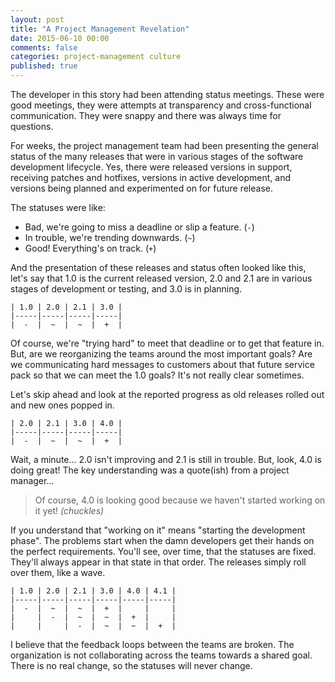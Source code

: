 ```yaml
---
layout: post
title: "A Project Management Revelation"
date: 2015-06-10 00:00
comments: false
categories: project-management culture
published: true
---
```


The developer in this story had been attending status meetings. These were good meetings, they were attempts at transparency and cross-functional communication. They were snappy and there was always time for questions.

For weeks, the project management team had been presenting the general status of the many releases that were in various stages of the software development lifecycle. Yes, there were released versions in support, receiving patches and hotfixes, versions in active development, and versions being planned and experimented on for future release.

The statuses were like: 

 * Bad, we're going to miss a deadline or slip a feature. (`-`)
 * In trouble, we're trending downwards. (`~`)
 * Good! Everything's on track. (`+`)

And the presentation of these releases and status often looked like this, let's say that 1.0 is the current released version, 2.0 and 2.1 are in various stages of development or testing, and 3.0 is in planning.

```
| 1.0 | 2.0 | 2.1 | 3.0 |
|-----|-----|-----|-----|
|  -  |  ~  |  ~  |  +  |
```

Of course, we're "trying hard" to meet that deadline or to get that feature in. But, are we reorganizing the teams around the most important goals? Are we communicating hard messages to customers about that future service pack so that we can meet the 1.0 goals? It's not really clear sometimes.

Let's skip ahead and look at the reported progress as old releases rolled out and new ones popped in.

```
| 2.0 | 2.1 | 3.0 | 4.0 |
|-----|-----|-----|-----|
|  -  |  ~  |  ~  |  +  |
```

Wait, a minute... 2.0 isn't improving and 2.1 is still in trouble. But, look, 4.0 is doing great! The key understanding was a quote(ish) from a project manager...

> Of course, 4.0 is looking good because we haven't started working on it yet! *(chuckles)*

If you understand that "working on it" means "starting the development phase". The problems start when the damn developers get their hands on the perfect requirements. You'll see, over time, that the statuses are fixed. They'll always appear in that state in that order. The releases simply roll over them, like a wave.

```
| 1.0 | 2.0 | 2.1 | 3.0 | 4.0 | 4.1 |
|-----|-----|-----|-----|-----|-----|
|  -  |  ~  |  ~  |  +  |     |     |
|     |  -  |  ~  |  ~  |  +  |     |
|     |     |  -  |  ~  |  ~  |  +  |
```

I believe that the feedback loops between the teams are broken. The organization is not collaborating across the teams towards a shared goal. There is no real change, so the statuses will never change.
